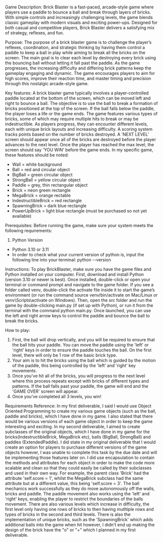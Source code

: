 Game Description:
Brick Blaster is a fast-paced, arcade-style game where players use a paddle to bounce a ball and break through layers of bricks. With simple controls and increasingly challenging levels, the game blends classic gameplay with modern visuals and exciting power-ups. Designed for both casual and competitive players, Brick Blaster delivers a satisfying mix of strategy, reflexes, and fun.



Purpose:
The purpose of a brick blaster game is to challenge the player’s reflexes, coordination, and strategic thinking by having them control a paddle to keep a ball in play while aiming to break all the bricks on the screen. The main goal is to clear each level by destroying every brick using the bouncing ball without letting it fall past the paddle. As the game progresses, the increasing difficulty and differing brick patterns keep the gameplay engaging and dynamic. The game encourages players to aim for high scores, improve their reaction time, and master timing and precision through this nostalgic arcade-style game.



Key features:
A brick blaster game typically involves a player-controlled paddle located at the bottom of the screen, which can be moved left and right to bounce a ball. The objective is to use the ball to break a formation of bricks positioned at the top of the screen. If the ball falls below the paddle, the player loses a life or the game ends. The game features various types of bricks, some of which may require multiple hits to break or may be indestructible. As players progress, they can encounter different levels, each with unique brick layouts and increasing difficulty. A scoring system tracks points based on the number of bricks destroyed. A 'NEXT LEVEL' screen should appear once all of the bricks are destroyed before the player advances to the next level. Once the player has reached the max level, the screen should say 'YOU WIN' before the game ends. In my specific game, these features should be noted:
- Wall = white background
- Ball = red and circular object
- BigBall = green circular object
- StrongBall = yellow circular object
- Paddle = grey, thin rectangular object
- Brick = neon green rectangle
- MegaBrick = orange rectable
- IndestructibleBrick = red rectangle
- SpawningBrick = dark blue rectangle
- PowerUpBrick = light blue rectangle (must be purchased so not yet available)

Prerequisites:
Before running the game, make sure your system meets the following requirements:

1. Python Version
- Python 3.10 or 3.11
- In order to check what your current version of python is, input the following line into your terminal: python --version

Instructions:
To play BrickBlaster, make sure you have the game files and Python installed on your computer. First, download and install Python (version 3.10 or newer is best). Once installed, double-click or open your terminal or command prompt and navigate to the game folder. If you see a folder called venv, double-click the activate file inside it to start the game’s environment (or run the command source venv/bin/activate on Mac/Linux or venv\Scripts\activate on Windows). Then, open the src folder and run the game by double-clicking main.py (if set up with Python), or run it from the terminal with the command python main.py. Once launched, you can use the left and right arrow keys to control the paddle and bounce the ball to break the bricks.

How to play:
1. First, the ball will drop vertically, and you will be required to ensure that the ball hits your paddle. You can move the paddle using the 'left' or 'right' keys in order to ensure the paddle touches the ball. On the first level, there will only be 1 row of the basic brick type.
2. Your aim is to hit the bricks using the ball which is guided by the motion of the paddle, this being controlled by the 'left' and 'right' key movements. 
3. Once you've hit all of the bricks, you will progress to the next level where this process repeats except with bricks of different types and patterns. If the ball falls past your paddle, the game will end and the 'GAME OVER' screen will appear.
4. Once you've completed all 3 levels, you win!

Requirements Reference:
In my first deliverable, I said I would use Object Oriented Programming to create my various game objects (such as the ball, paddle and bricks), which I have done in my game. I also stated that there would be various versions of each game object in order to keep the game interesting and exciting. In my second deliverable, I aimed to create subclasses of the original objects, which I have done in my game for the bricks(IndestructibleBrick, MegaBrick etc), balls (BigBall, StrongBall) and paddles (ExtendedPaddle). I did state in my original deliverable that I would create an option for players to purchase different versions of the game objects however, I was unable to complete this task by the due date and will be implementing those features later on. I did use encapsulation to contain the methods and attributes for each object in order to make the code more scalable and clean so that they could easily be called by their subclasses and used in their own way. For example, the parent class 'Brick' had the attribute 'self.score = 1', whilst the MegaBrick subclass had the same attribute but at a different value, this being 'self.score = 3'. The ball mechanics work successfully as they do move autonomously off the walls, bricks and paddle. The paddle movement also works using the 'left' and 'right' keys, enabling the player to restrict the boundaries of the balls movement. There are also various levels which increase in difficulty, the first level only having one rows of bricks to then having mutltiple rows and types of bricks in the second and third levels. There is also the implementation of unique bricks, such as the 'SpawningBrick' which adds additional balls into the game when hit however, I didn't end up making the design of the brick have the "o" or "+" which I planned in my first deliverable.